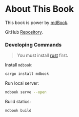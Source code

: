 # About This Book

This book is power by [mdBook](https://rust-lang.github.io/mdBook/index.html).

GitHub [Repository](https://github.com/sauljabin/kafka-sandbox).

### Developing Commands

> You must install [rust](https://www.rust-lang.org/tools/install) first.

Install `mdbook`:

```bash
cargo install mdbook
```

Run local server:

```bash
mdbook serve --open
```

Build statics:

```bash
mdbook build
```
